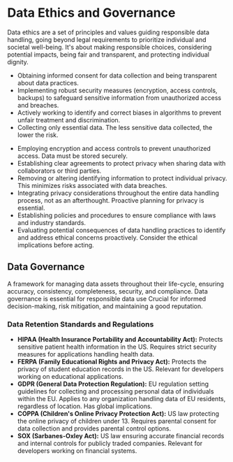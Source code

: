 # Data Ethics and Governance

Data ethics are a set of principles and values guiding responsible data handling, going beyond legal requirements to prioritize individual and societal well-being. It's about making responsible choices, considering potential impacts, being fair and transparent, and protecting individual dignity.

- Obtaining informed consent for data collection and being transparent about data practices. 
- Implementing robust security measures (encryption, access controls, backups) to safeguard sensitive information from unauthorized access and breaches. 
- Actively working to identify and correct biases in algorithms to prevent unfair treatment and discrimination.
- Collecting only essential data.  The less sensitive data collected, the lower the risk.
 * Employing encryption and access controls to prevent unauthorized access.  Data must be stored securely.
 * Establishing clear agreements to protect privacy when sharing data with collaborators or third parties.
 * Removing or altering identifying information to protect individual privacy. This minimizes risks associated with data breaches.
 * Integrating privacy considerations throughout the entire data handling process, not as an afterthought.  Proactive planning for privacy is essential.
* Establishing policies and procedures to ensure compliance with laws and industry standards.
* Evaluating potential consequences of data handling practices to identify and address ethical concerns proactively.  Consider the ethical implications before acting.

## Data Governance

A framework for managing data assets throughout their life-cycle, ensuring accuracy, consistency, completeness, security, and compliance.  Data governance is essential for responsible data use Crucial for informed decision-making, risk mitigation, and maintaining a good reputation.
### Data Retention Standards and Regulations

* **HIPAA (Health Insurance Portability and Accountability Act):** Protects sensitive patient health information in the US. Requires strict security measures for applications handling health data.
* **FERPA (Family Educational Rights and Privacy Act):** Protects the privacy of student education records in the US.  Relevant for developers working on educational applications.
* **GDPR (General Data Protection Regulation):** EU regulation setting guidelines for collecting and processing personal data of individuals within the EU. Applies to any organization handling data of EU residents, regardless of location.  Has global implications.
* **COPPA (Children's Online Privacy Protection Act):** US law protecting the online privacy of children under 13. Requires parental consent for data collection and provides parental control options.
* **SOX (Sarbanes-Oxley Act):** US law ensuring accurate financial records and internal controls for publicly traded companies.  Relevant for developers working on financial systems.
